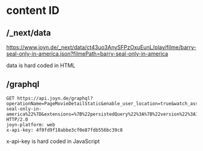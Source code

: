 # content ID

## /\_next/data

<https://www.joyn.de/_next/data/ct43uo3AnySFPzOxuEunL/play/filme/barry-seal-only-in-america.json?filmePath=barry-seal-only-in-america>

data is hard coded in HTML

## /graphql

~~~
GET https://api.joyn.de/graphql?operationName=PageMovieDetailStatic&enable_user_location=true&watch_assistant_variant=true&variables=%7B%22path%22%3A%22%2Ffilme%2Fbarry-seal-only-in-america%22%7D&extensions=%7B%22persistedQuery%22%3A%7B%22version%22%3A1%2C%22sha256Hash%22%3A%225cd6d962be007c782b5049ec7077dd446b334f14461423a72baf34df294d11b2%22%7D%7D HTTP/2.0
joyn-platform: web
x-api-key: 4f0fd9f18abbe3cf0e87fdb556bc39c8
~~~

x-api-key is hard coded in JavaScript
